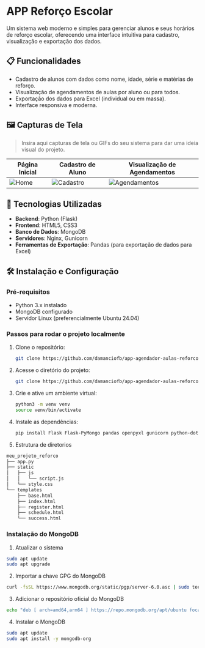 # APP Reforço Escolar

Um sistema web moderno e simples para gerenciar alunos e seus horários de reforço escolar, oferecendo uma interface intuitiva para cadastro, visualização e exportação dos dados.

## 📋 Funcionalidades

- Cadastro de alunos com dados como nome, idade, série e matérias de reforço.
- Visualização de agendamentos de aulas por aluno ou para todos.
- Exportação dos dados para Excel (individual ou em massa).
- Interface responsiva e moderna.
  
## 🖼️ Capturas de Tela

> Insira aqui capturas de tela ou GIFs do seu sistema para dar uma ideia visual do projeto.

| Página Inicial                              | Cadastro de Aluno                           | Visualização de Agendamentos                 |
|---------------------------------------------|---------------------------------------------|---------------------------------------------|
| ![Home](link_para_imagem_home)              | ![Cadastro](link_para_imagem_cadastro)      | ![Agendamentos](link_para_imagem_agendamentos) |

## 🚀 Tecnologias Utilizadas

- **Backend**: Python (Flask)
- **Frontend**: HTML5, CSS3
- **Banco de Dados**: MongoDB
- **Servidores**: Nginx, Gunicorn
- **Ferramentas de Exportação**: Pandas (para exportação de dados para Excel)
  
## 🛠️ Instalação e Configuração

### Pré-requisitos

- Python 3.x instalado
- MongoDB configurado
- Servidor Linux (preferencialmente Ubuntu 24.04)

### Passos para rodar o projeto localmente

1. Clone o repositório:

   ```bash
   git clone https://github.com/damanciofb/app-agendador-aulas-reforco.git

2. Acesse o diretório do projeto:

   ```bash
   git clone https://github.com/damanciofb/app-agendador-aulas-reforco.git

3. Crie e ative um ambiente virtual:

   ```bash
   python3 -m venv venv
   source venv/bin/activate

4. Instale as dependências:
  
   ```bash
   pip install Flask Flask-PyMongo pandas openpyxl gunicorn python-dotenv dnspython Werkzeug Jinja2 MarkupSafe itsdangerous click

5. Estrutura de diretorios

  ````bash
  meu_projeto_reforco 
  ├── app.py
  ├── static
  │   ├── js
  │   │   └── script.js
  │   └── style.css
  └── templates
      ├── base.html
      ├── index.html
      ├── register.html
      ├── schedule.html
      └── success.html
````
### Instalação do MongoDB

1. Atualizar o sistema
   
  ````bash
  sudo apt update
  sudo apt upgrade
  ````
2. Importar a chave GPG do MongoDB
  
  ````bash
curl -fsSL https://www.mongodb.org/static/pgp/server-6.0.asc | sudo tee /etc/apt/trusted.gpg.d/mongodb-server-6.0.asc
  ````
3. Adicionar o repositório oficial do MongoDB

  ````bash
echo "deb [ arch=amd64,arm64 ] https://repo.mongodb.org/apt/ubuntu focal/mongodb-org/6.0 multiverse" | sudo tee /etc/apt/sources.list.d/mongodb-org-6.0.list
  ````
4. Instalar o MongoDB

  ````bash
sudo apt update
sudo apt install -y mongodb-org
  ````  





